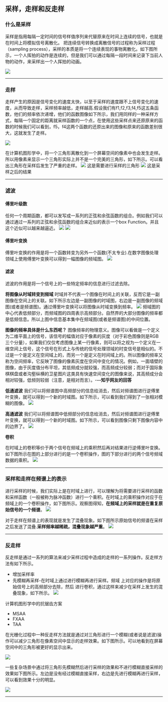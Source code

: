 ## 采样，走样和反走样

### 什么是采样
采样是指用每隔一定时间的信号样值序列来代替原来在时间上连续的信号，也就是在时间上将模拟信号离散化。
把连续信号转换成离散信号的过程称为采样过程（sampling process），采样的本质是将一个连续表现的事物离散化。如下图所示，一个人挥拍的动作是连续的，但是我们可以通过每隔一段时间来记录下当前人物的动作，来采样出一个人挥拍的动画。

![](./pic/aliasing/sample1.png)

------------------------


### 走样
走样产生的原因是信号变化的速度太快，以至于采样的速度跟不上信号变化的速度，从而导致走样，采样频率越低，走样越高.假设我们有f1,f2,f3,f4,f5这五条函数，他们的频率依次递增，他们的函数图像如下所示，我们用同样的一种采样方式，每隔一个固定的距离就采样函数的一个点，在使用这些采样点来还原原来的函数的时候我们可以看到，f5，f4这两个函数的还原出来的图像和原来的函数差别很大，这就发生了走样。



![](./pic/aliasing/sample4.png)

在计算机图形学中，将一个三角形离散化到一个屏幕空间的像素中也会发生走样。所以用像素来显示一个三角形实际上并不是一个完美的三角形，如下所示。可以看出三角形在采样后发生了严重的走样。
![](./pic/raster7.png)
这是需要进行采样的三角形
![](./pic/raster5.png)
这是采样之后的结果

-------------------------


### 滤波

#### 傅里叶级数 
任何一个周期函数，都可以发写成一系列的正弦和余弦函数的组合。例如我们可以通过通过一系列的正弦和余弦函数的组合来近似的表示一个box Function。并且这个近似可以越来越逼近。
![](./pic/aliasing/sample5.png)
![](./pic/aliasing/sample6.png)


#### 傅里叶变换
傅里叶变换的作用是将一个函数转变为另外一个函数(不太专业).在数字图像处理领域上使用傅里叶变换可以得到一幅图像的频域图。
![](./pic/aliasing/sample7.png)

#### 滤波
滤波的作用是将一个信号上的一些特定频率的信息进行过滤去除。

**将图像从时域转变到频域**
时域并不代表一个图像在时间上的关联，反而它是一副图像在空间上的关联。如下所示左边是一副图像的时域图，右边是一副图像的频域图(或者是频谱图)。通过傅里叶变换可以将图像从时域变换到频率。
![](./pic/aliasing/sample8.png)
频域图的中心代表低频部分，而频域图的四周表示高频部分。自然界的大部分图像的频率都是低频信息。所以上图中信息基本集中在频域图(或者是频谱图)的中间位置。

**图像的频率具体是什么东西呢？**
图像频率的物理意义。图像可以看做是一个定义为二维平面上的信号，该信号的幅值对应于像素的灰度（对于彩色图像则是RGB三个分量），如果我们仅仅考虑图像上某一行像素，则可以将之视为一个定义在一维空间上信号，这个信号在形式上与传统的信号处理领域的时变信号是相似的。不过是一个是定义在空间域上的，而另一个是定义在时间域上的。所以图像的频率又称为空间频率，它反映了图像的像素灰度在空间中变化的情况。例如，一面墙壁的图像，由于灰度值分布平坦，其低频成分就较强，而高频成分较弱；而对于国际象棋棋盘或者沟壑纵横的卫星图片这类具有快速空间变化的图像来说，其高频成分会相对较强，低频则较弱（注意，是相对而言）。-**--知乎网友的回答**

**低通滤波**
我们可以将频谱图中高频部分的信息给消去，然后对频谱图进行逆傅里叶变换，就可以得到一个新的时域图。如下所示，可以看到我们得到了一张相对模糊的图像。
![](./pic/aliasing/sample10.png)

**高通滤波**
我们可以将频谱图中低频部分的信息给消去，然后对频谱图进行逆傅里叶变换，就可以得到一个新的时域图。如下所示，可以看到图像只剩下图像内容中的边界了。
![](./pic/aliasing/sample9.png)

**卷积**

在时域上的卷积等价于两个信号在频域上的乘积然后再对结果进行逆傅里叶变换。
如下图所示在图的上部分进行的是一个卷积操作，图的下部分进行的两个信号频域数据的乘积。
![](./pic/aliasing/sample11.png)

--------------------

### 采样和走样在频谱上的表示
进行采样的时候，我们实际上是在时域上进行，可以理解为将需要进行采样的函数和采样函数（一般被称为脉冲函数）进行一个乘积。在时域上的乘积操作对应于在频域上的一个卷积操作，如下图所示。观察图得知，**在频域上的采样就是在重复原始信号的一个频谱**。
![](./pic/aliasing/sample12.png)

对于走样在频谱上的表现就是发生了混叠现象。如下图所示原始信号的频谱在采样之后发送了混叠.**采样频率越稀疏，混叠现象越严重**。
![](./pic/aliasing/sample13.png)

------------------------

### 反走样
反走样是通过一系列的算法来减少采样过程中造成的走样的一系列操作。反走样方法有如下所示。
- 增加采样率
- 先模糊再采样-在时域上通过进行模糊再进行采样。频域 上对应的操作是将原始信号上的高频部分去除，然后 进行卷积，通过这样来减少在采样上发生的混叠现象，如下所示。
![](./pic/aliasing/sample14.png)



计算机图形学中的抗锯齿方案

- MSAA
- FXAA
- TAA



在光栅化过程中一种反走样方法就是通过对三角形进行一个模糊(或者说是滤波)操作可以减少三角形在像素空间中显示的走样效果。如下图所示。可以地看到在屏幕空间中的三角形被更好的显示出来。

![](./pic/aliasing/sample2.png)

一些复杂场景中通过将三角形先模糊然后进行采样的效果和不进行模糊直接采样的效果如下图所示。左边是没有经过模糊直接采样，右边是先进行模糊再进行采样，可以看到效果十分的明显。

![](./pic/aliasing/sample3.png)

-----------------------








